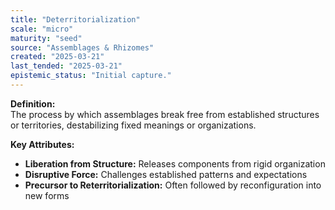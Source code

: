 ```yaml
---
title: "Deterritorialization"
scale: "micro"
maturity: "seed"
source: "Assemblages & Rhizomes"
created: "2025-03-21"
last_tended: "2025-03-21"
epistemic_status: "Initial capture."
---
```

**Definition:**  
The process by which assemblages break free from established structures or territories, destabilizing fixed meanings or organizations.

**Key Attributes:**  
- **Liberation from Structure:** Releases components from rigid organization  
- **Disruptive Force:** Challenges established patterns and expectations  
- **Precursor to Reterritorialization:** Often followed by reconfiguration into new forms
